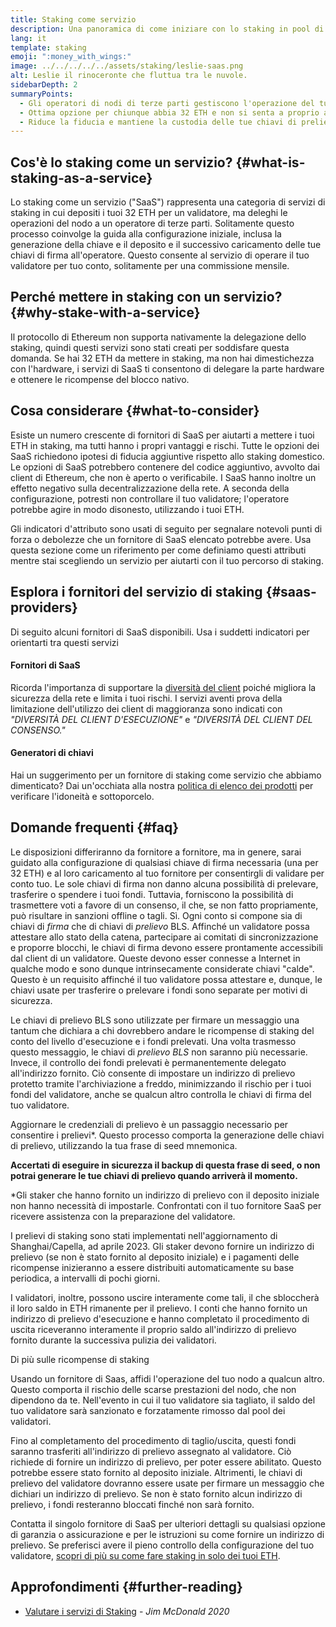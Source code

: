 ```yaml
---
title: Staking come servizio
description: Una panoramica di come iniziare con lo staking in pool di ETH
lang: it
template: staking
emoji: ":money_with_wings:"
image: ../../../../../assets/staking/leslie-saas.png
alt: Leslie il rinoceronte che fluttua tra le nuvole.
sidebarDepth: 2
summaryPoints:
  - Gli operatori di nodi di terze parti gestiscono l'operazione del tuo client del validatore
  - Ottima opzione per chiunque abbia 32 ETH e non si senta a proprio agio nell'affrontare la complessità tecnica dell'esecuzione di un nodo
  - Riduce la fiducia e mantiene la custodia delle tue chiavi di prelievo
---
```


## Cos'è lo staking come un servizio? {#what-is-staking-as-a-service}

Lo staking come un servizio ("SaaS") rappresenta una categoria di servizi di staking in cui depositi i tuoi 32 ETH per un validatore, ma deleghi le operazioni del nodo a un operatore di terze parti. Solitamente questo processo coinvolge la guida alla configurazione iniziale, inclusa la generazione della chiave e il deposito e il successivo caricamento delle tue chiavi di firma all'operatore. Questo consente al servizio di operare il tuo validatore per tuo conto, solitamente per una commissione mensile.

## Perché mettere in staking con un servizio? {#why-stake-with-a-service}

Il protocollo di Ethereum non supporta nativamente la delegazione dello staking, quindi questi servizi sono stati creati per soddisfare questa domanda. Se hai 32 ETH da mettere in staking, ma non hai dimestichezza con l'hardware, i servizi di SaaS ti consentono di delegare la parte hardware e ottenere le ricompense del blocco nativo.

<CardGrid>
  <Card title="Il tuo validatore" emoji=":desktop_computer:" description="Deposit your own 32 ETH to activate your own set of signing keys that will participate in Ethereum consensus. Monitor your progress with dashboards to watch those ETH rewards accumulate." />    
  <Card title="Facile iniziare" emoji="🏁" description="Forget about hardware specs, setup, node maintenance and upgrades. SaaS providers let you outsource the hard part by uploading your own signing credentials, allowing them to run a validator on your behalf, for a small cost." />
  <Card title="Limita i tuoi rischi" emoji=":shield:" description="In many cases users do not have to give up access to the keys that enable withdrawing or transferring staked funds. These are different from the signing keys, and can be stored separately to limit (but not eliminate) your risk as a staker." />
</CardGrid>

<StakingComparison page="saas" />

## Cosa considerare {#what-to-consider}

Esiste un numero crescente di fornitori di SaaS per aiutarti a mettere i tuoi ETH in staking, ma tutti hanno i propri vantaggi e rischi. Tutte le opzioni dei SaaS richiedono ipotesi di fiducia aggiuntive rispetto allo staking domestico. Le opzioni di SaaS potrebbero contenere del codice aggiuntivo, avvolto dai client di Ethereum, che non è aperto o verificabile. I SaaS hanno inoltre un effetto negativo sulla decentralizzazione della rete. A seconda della configurazione, potresti non controllare il tuo validatore; l'operatore potrebbe agire in modo disonesto, utilizzando i tuoi ETH.

Gli indicatori d'attributo sono usati di seguito per segnalare notevoli punti di forza o debolezze che un fornitore di SaaS elencato potrebbe avere. Usa questa sezione come un riferimento per come definiamo questi attributi mentre stai scegliendo un servizio per aiutarti con il tuo percorso di staking.

<StakingConsiderations page="saas" />

## Esplora i fornitori del servizio di staking {#saas-providers}

Di seguito alcuni fornitori di SaaS disponibili. Usa i suddetti indicatori per orientarti tra questi servizi

<ProductDisclaimer />

#### Fornitori di SaaS

<StakingProductsCardGrid category="saas" />

Ricorda l'importanza di supportare la [diversità del client](/developers/docs/nodes-and-clients/client-diversity/) poiché migliora la sicurezza della rete e limita i tuoi rischi. I servizi aventi prova della limitazione dell'utilizzo dei client di maggioranza sono indicati con <em style="text-transform: uppercase;">"diversità del client d'esecuzione"</em> e <em style="text-transform: uppercase;">"diversità del client del consenso."</em>

#### Generatori di chiavi

<StakingProductsCardGrid category="keyGen" />

Hai un suggerimento per un fornitore di staking come servizio che abbiamo dimenticato? Dai un'occhiata alla nostra [politica di elenco dei prodotti](/contributing/adding-staking-products/) per verificare l'idoneità e sottoporcelo.

## Domande frequenti {#faq}

<ExpandableCard title="Chi detiene le mie chiavi?" eventCategory="SaasStaking" eventName="clicked who holds my keys">
Le disposizioni differiranno da fornitore a fornitore, ma in genere, sarai guidato alla configurazione di qualsiasi chiave di firma necessaria (una per 32 ETH) e al loro caricamento al tuo fornitore per consentirgli di validare per conto tuo. Le sole chiavi di firma non danno alcuna possibilità di prelevare, trasferire o spendere i tuoi fondi. Tuttavia, forniscono la possibilità di trasmettere voti a favore di un consenso, il che, se non fatto propriamente, può risultare in sanzioni offline o tagli.
</ExpandableCard>

<ExpandableCard title="Quindi esistono due serie di chiavi?" eventCategory="SaasStaking" eventName="clicked so there are two sets of keys">
Sì. Ogni conto si compone sia di chiavi di <em>firma</em> che di chiavi di <em>prelievo</em> BLS. Affinché un validatore possa attestare allo stato della catena, partecipare ai comitati di sincronizzazione e proporre blocchi, le chiavi di firma devono essere prontamente accessibili dal client di un validatore. Queste devono esser connesse a Internet in qualche modo e sono dunque intrinsecamente considerate chiavi "calde". Questo è un requisito affinché il tuo validatore possa attestare e, dunque, le chiavi usate per trasferire o prelevare i fondi sono separate per motivi di sicurezza.

Le chiavi di prelievo BLS sono utilizzate per firmare un messaggio una tantum che dichiara a chi dovrebbero andare le ricompense di staking del conto del livello d'esecuzione e i fondi prelevati. Una volta trasmesso questo messaggio, le chiavi di <em>prelievo BLS</em> non saranno più necessarie. Invece, il controllo dei fondi prelevati è permanentemente delegato all'indirizzo fornito. Ciò consente di impostare un indirizzo di prelievo protetto tramite l'archiviazione a freddo, minimizzando il rischio per i tuoi fondi del validatore, anche se qualcun altro controlla le chiavi di firma del tuo validatore.

Aggiornare le credenziali di prelievo è un passaggio necessario per consentire i prelievi\*. Questo processo comporta la generazione delle chiavi di prelievo, utilizzando la tua frase di seed mnemonica.

<strong>Accertati di eseguire in sicurezza il backup di questa frase di seed, o non potrai generare le tue chiavi di prelievo quando arriverà il momento.</strong>

\*Gli staker che hanno fornito un indirizzo di prelievo con il deposito iniziale non hanno necessità di impostarle. Confrontati con il tuo fornitore SaaS per ricevere assistenza con la preparazione del validatore.
</ExpandableCard>

<ExpandableCard title="Quando posso prelevare?" eventCategory="SaasStaking" eventName="clicked when can I withdraw">
I prelievi di staking sono stati implementati nell'aggiornamento di Shanghai/Capella, ad aprile 2023. Gli staker devono fornire un indirizzo di prelievo (se non è stato fornito al deposito iniziale) e i pagamenti delle ricompense inizieranno a essere distribuiti automaticamente su base periodica, a intervalli di pochi giorni.

I validatori, inoltre, possono uscire interamente come tali, il che sbloccherà il loro saldo in ETH rimanente per il prelievo. I conti che hanno fornito un indirizzo di prelievo d'esecuzione e hanno completato il procedimento di uscita riceveranno interamente il proprio saldo all'indirizzo di prelievo fornito durante la successiva pulizia dei validatori.

<ButtonLink to="/staking/withdrawals/">Di più sulle ricompense di staking</ButtonLink>
</ExpandableCard>

<ExpandableCard title="Cosa succede se vengo tagliato?" eventCategory="SaasStaking" eventName="clicked what happens if I get slashed">
Usando un fornitore di Saas, affidi l'operazione del tuo nodo a qualcun altro. Questo comporta il rischio delle scarse prestazioni del nodo, che non dipendono da te. Nell'evento in cui il tuo validatore sia tagliato, il saldo del tuo validatore sarà sanzionato e forzatamente rimosso dal pool dei validatori.

Fino al completamento del procedimento di taglio/uscita, questi fondi saranno trasferiti all'indirizzo di prelievo assegnato al validatore. Ciò richiede di fornire un indirizzo di prelievo, per poter essere abilitato. Questo potrebbe essere stato fornito al deposito iniziale. Altrimenti, le chiavi di prelievo del validatore dovranno essere usate per firmare un messaggio che dichiari un indirizzo di prelievo. Se non è stato fornito alcun indirizzo di prelievo, i fondi resteranno bloccati finché non sarà fornito.

Contatta il singolo fornitore di SaaS per ulteriori dettagli su qualsiasi opzione di garanzia o assicurazione e per le istruzioni su come fornire un indirizzo di prelievo. Se preferisci avere il pieno controllo della configurazione del tuo validatore, <a href="/staking/solo/">scopri di più su come fare staking in solo dei tuoi ETH</a>.
</ExpandableCard>

## Approfondimenti {#further-reading}

- [Valutare i servizi di Staking](https://www.attestant.io/posts/evaluating-staking-services/) - _Jim McDonald 2020_
